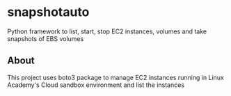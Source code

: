 # snapshotauto
Python framework to list, start, stop EC2 instances, volumes and take snapshots of EBS volumes

## About

This project uses boto3 package to manage EC2 instances running in Linux Academy's Cloud sandbox environment and list the instances
